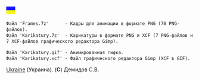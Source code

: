 
![](https://github.com/drilnet/vector-06c-spr2bmp/blob/master/UA.png)

```
Файл 'Frames.7z'      - Кадры для анимации в формате PNG (70 PNG-файлов).
Файл 'Karikatury.7z'  - Карикатуры в формате PNG и XCF (7 PNG-файлов и 7 XCF-файлов графического редактора Gimp).
```

```
Файл 'Karikatury.gif' - Анимированная гифка.
Файл 'Karikatury.xcf' - Файл графического редактора Gimp (XCF в GIF).
```

[Ukraine](https://en.wikipedia.org/wiki/Ukraine) (Украина). (**C**) Демидов С.В.
